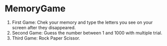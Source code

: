 # MemoryGame
1. First Game: Chek your memory and type the letters you see on your screen after they disappeared.  
2. Second Game: Guess the number between 1 and 1000 with multiple trial. 
3. Third Game: Rock Paper Scissor. 
